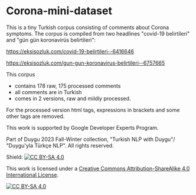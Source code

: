 # Corona-mini-dataset

This is a tiny Turkish corpus consisting of comments about Corona symptoms. The corpus is compiled from two headlines "covid-19 belirtileri" and "gün gün koronavirüs belirtileri": 

https://eksisozluk.com/covid-19-belirtileri--6416646  

https://eksisozluk.com/gun-gun-koronavirus-belirtileri--6757665

This corpus 

- contains 178 raw, 175 processed comments
- all comments are in Turkish
- comes in 2 versions, raw and mildly processed.

For the processed version html tags, expressions in brackets and some other tags are removed.

This work is supported by Google Developer Experts Program.

Part of Duygu 2023 Fall-Winter collection, "Turkish NLP with Duygu"/ "Duygu'yla Türkçe NLP". All rights reserved.



Shield: [![CC BY-SA 4.0][cc-by-sa-shield]][cc-by-sa]

This work is licensed under a
[Creative Commons Attribution-ShareAlike 4.0 International License][cc-by-sa].

[![CC BY-SA 4.0][cc-by-sa-image]][cc-by-sa]

[cc-by-sa]: http://creativecommons.org/licenses/by-sa/4.0/
[cc-by-sa-image]: https://licensebuttons.net/l/by-sa/4.0/88x31.png
[cc-by-sa-shield]: https://img.shields.io/badge/License-CC%20BY--SA%204.0-lightgrey.svg
